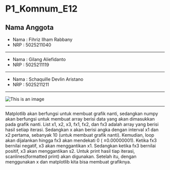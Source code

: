 # P1_Komnum_E12

**Nama Anggota**
---

* Nama  : Fihriz Ilham Rabbany
* NRP   : 5025211040
---
* Nama  : Gilang Aliefidanto
* NRP   : 5025211119
---
* Nama  : Schaquille Devlin Aristano
* NRP   : 5025211211
---

![This is an image](https://i.ibb.co/605wdsQ/Screenshoot-Bolzano.png)

---
   Matplotlib akan berfungsi untuk membuat grafik nanti, sedangkan numpy akan berfungsi untuk membuat array berisi data yang akan dimasukkan pada grafik nanti. List x1, x2, x3, fx1, fx2, dan fx3 adalah array yang berisi hasil setiap iterasi. Sedangkan x akan berisi angka dengan interval x1 dan x2 pertama, sebanyak 10 (untuk membuat grafik nanti).  Kemudian, loop akan dijalankan hingga fx3 akan mendekati 0 ( ±0.00000001). Ketika fx3 bernilai negatif, x3 akan menggantikan x1. Sedangkan ketika fx3 bernilai positif, x3 akan menggantikan s2. Untuk print hasil tiap iterasi, scanlines(formatted print) akan digunakan. Setelah itu, dengan menggunakan x dan matplotlib kita bisa membuat grafiknya.
